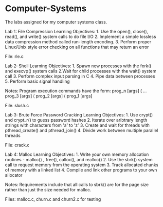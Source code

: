 # Computer-Systems
The labs assigned for my computer systems class.

Lab 1: File Compression
  Learning Objectives:
    1. Use the open(), close(), read(), and write() system calls to do file I/O
    2. Implement a simple lossless data compression method called run-length encoding.
    3. Perform proper Linux/Unix style error checking on all functions that may return an error 

  File: rle.c

Lab 2: Shell
  Learning Objectives:
    1. Spawn new processes with the fork() and execvp() system calls
    2.Wait for child processes with the wait() system call
    3. Perform complex input parsing in C
    4. Pipe data between processes
    5. Perform basic signal handling 

  Notes:
   Program execution commands have the form: prog_n [args] ( ... prog_3 [args] ( prog_2 [args] ( prog_1 [args]
    
  File: slush.c


Lab 3: Brute Force Password Cracking
  Learning Objectives:
    1. Use crypt() and crypt_r() to guess password hashes
    2. Iterate over aribtrary length strings with characters from 'a' to 'z'
    3. Create and wait for threads with pthread_create() and pthread_join()
    4. Divide work between multiple parallel threads 
    
  File: crack.c

Lab 4: Malloc
  Learning Objectives:
    1. Write your own memory allocation routines - malloc() , free(), calloc(), and realloc()
    2. Use the sbrk() system call to request memory from the operating system
    3. Track allocated chunks of memory with a linked list
    4. Compile and link other programs to your own allocator 

  Notes: 
     Requirements include that all calls to sbrk() are for the page size rather than just the size needed for malloc.

  Files: malloc.c, churn.c and churn2.c for testing

  

    
